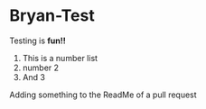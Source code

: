 # Bryan-Test
Testing is **fun!!**

1. This is a number list
2. number 2
3. And 3

Adding something to the ReadMe of a pull request
